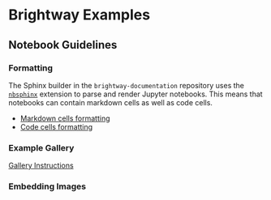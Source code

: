 # Brightway Examples

## Notebook Guidelines

### Formatting

The Sphinx builder in the `brightway-documentation` repository uses the [`nbsphinx`](https://github.com/spatialaudio/nbsphinx/) extension to parse and render Jupyter notebooks. This means that notebooks can contain markdown cells as well as code cells.

 - [Markdown cells formatting](https://nbsphinx.readthedocs.io/en/0.9.2/markdown-cells.html)
 - [Code cells formatting](https://nbsphinx.readthedocs.io/en/0.9.2/code-cells.html)

### Example Gallery

[Gallery Instructions](https://nbsphinx.readthedocs.io/en/latest/subdir/gallery.html)

### Embedding Images